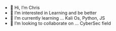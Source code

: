 - 👋 Hi, I’m Chris
- 👀 I’m interested in Learning and be better
- 🌱 I’m currently learning ... Kali Os, Python, JS
- 💞️ I’m looking to collaborate on ... CyberSec field

<!---
Naddeist/Naddeist is a ✨ special ✨ repository because its `README.md` (this file) appears on your GitHub profile.
You can click the Preview link to take a look at your changes.
--->

